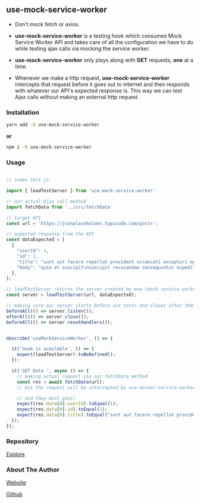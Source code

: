 ## use-mock-service-worker

- Don't mock fetch or axios.

- **use-mock-service-worker** is a testing hook which consumes Mock Service Worker API and takes care of all the configuration we have to do while testing ajax calls via mocking the service worker.

- **use-mock-service-worker** only plays along with **GET** requests, **one** at a time.

- Whenever we make a http request, **use-mock-service-worker** intercepts that request before it goes out to internet and then responds with whatever our API's expected response is. This way we can test Ajax calls without making an external http request.

### Installation

```sh
yarn add -D use-mock-service-worker
```

**or**

```sh
npm i -D use-mock-service-worker

```

### Usage

```js

// index.test.js

import { loadTestServer } from 'use-mock-service-worker'

// our actual Ajax call method
import fetchData from '../src/fetchData'

// target API
const url = 'https://jsonplaceholder.typicode.com/posts';

// expected response from the API
const dataExpected = [
  {
    "userId": 1,
    "id": 1,
    "title": "sunt aut facere repellat provident occaecati excepturi optio reprehenderit",
    "body": "quia et suscipit\nsuscipit recusandae consequuntur expedita et cum\nreprehenderit molestiae ut ut quas totam\nnostrum rerum est autem sunt rem eveniet architecto"
  },
];

// loadTestServer returns the server created my msw (mock service worker)
const server = loadTestServer(url, dataExpected);

// making sure our server starts before out tests and closes after them too
beforeAll(() => server.listen());
afterAll(() => server.close());
beforeAll(() => server.resetHandlers());


describe('useMockServiceWorker', () => {

  it('hook is available', () => {
    expect(loadTestServer).toBeDefined();
  });

  it('GET Data ', async () => {
    // making actual request via our fetchData method
    const res = await fetchData(url);
    // but the request will be intercepted by use-mocker-service-worker and won't go out in the internet world.

    // and they must pass!
    expect(res.data[0].userId).toEqual(1);
    expect(res.data[0].id).toEqual(1);
    expect(res.data[0].title).toEqual("sunt aut facere repellat provident occaecati excepturi optio reprehenderit");
  });
});


```

### Repository

[Explore](https://github.com/inblack67/use-mock-service-worker)

### About The Author

[Website](https://inblack67.netlify.app)

[Github](https://github.com/inblack67)

